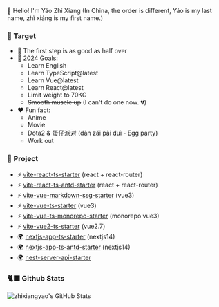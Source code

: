 👋 Hello! I'm Yáo Zhi Xiang (In China, the order is different, Yáo is my last name, zhì xiáng is my first name.)

### 📜 Target

- 🚶 The first step is as good as half over
- 🚀 2024 Goals: 
  - Learn English
  - Learn TypeScript@latest
  - Learn Vue@latest
  - Learn React@latest
  - Limit weight to 70KG
  - ~~Smooth muscle up~~ (I can't do one now. 💔)
- ❤️ Fun fact: 
  - Anime
  - Movie
  - Dota2 & 蛋仔派对 (dàn zǎi pài duì - Egg party)
  - Work out

### 📜 Project

- ⚡️ [vite-react-ts-starter](https://github.com/zhixiangyao/vite-react-ts-starter) (react + react-router)
- ⚡️ [vite-react-ts-antd-starter](https://github.com/zhixiangyao/vite-react-ts-antd-starter) (react + react-router)
- ⚡️ [vite-vue-markdown-ssg-starter](https://github.com/zhixiangyao/vite-vue-markdown-ssg-starter) (vue3)
- ⚡️ [vite-vue-ts-starter](https://github.com/zhixiangyao/vite-vue-ts-starter) (vue3)
- ⚡️ [vite-vue-ts-monorepo-starter](https://github.com/zhixiangyao/vite-vue-ts-monorepo-starter) (monorepo vue3)
- ⚡️ [vite-vue2-ts-starter](https://github.com/zhixiangyao/vite-vue2-ts-starter) (vue2.7)
- 🌍 [nextjs-app-ts-starter](https://github.com/zhixiangyao/nextjs-app-ts-starter) (nextjs14)
- 🌍 [nextjs-app-ts-antd-starter](https://github.com/zhixiangyao/nextjs-app-ts-antd-starter) (nextjs14)
- 🌍 [nest-server-api-starter](https://github.com/zhixiangyao/nest-server-api-starter)

### 🐈‍⬛ Github Stats

<img alt="zhixiangyao's GitHub Stats" src="https://github-readme-stats.vercel.app/api?username=zhixiangyao&theme=cobalt&show_icons=true" />
